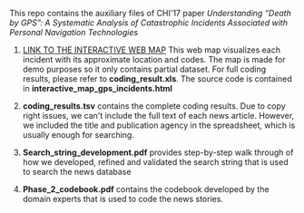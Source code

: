 This repo contains the auxiliary files of CHI'17 paper *Understanding “Death by GPS”: A Systematic Analysis of Catastrophic Incidents Associated with Personal Navigation Technologies*

1. [LINK TO THE INTERACTIVE WEB MAP](https://cheetah90.github.io/gps_failure/) This web map visualizes each incident with its approximate location and codes. The map is made for demo purposes so it only contains partial dataset. For full coding results, please refer to **coding_result.xls**. The source code is contained in **interactive_map_gps_incidents.html**

2. **coding_results.tsv** contains the complete coding results. Due to copy right issues, we can't include the full text of 
each news article. However, we included the title and publication agency in the spreadsheet, which is usually enough for searching.

3. **Search_string_development.pdf** provides step-by-step walk through of how we developed, 
refined and validated the search string that is used to search the news database

4. **Phase_2_codebook.pdf** contains the codebook developed by the domain experts that is used to code the news stories.



